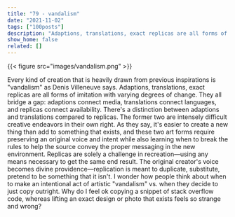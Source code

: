 ```yaml
---
title: "79 - vandalism"
date: "2021-11-02"
tags: ["100posts"]
description: "Adaptions, translations, exact replicas are all forms of imitation with varying degrees of change. They all bridge a gap: adaptions connect media, translations connect languages, and replicas connect availability."
show_home: false
related: []
---
```


{{< figure src="images/vandalism.png" >}}

Every kind of creation that is heavily drawn from previous inspirations is "vandalism" as Denis Villeneuve says. Adaptions, translations, exact replicas are all forms of imitation with varying degrees of change. They all bridge a gap: adaptions connect media, translations connect languages, and replicas connect availability. There's a distinction between adaptions and translations compared to replicas. The former two are intensely difficult creative endeavors in their own right. As they say, it's easier to create a new thing than add to something that exists, and these two art forms require preserving an original voice and intent while also learning when to break the rules to help the source convey the proper messaging in the new environment. Replicas are solely a challenge in recreation—using any means necessary to get the same end result. The original creator's voice becomes divine providence—replication is meant to duplicate, substitute, pretend to be something that it isn't. I wonder how people think about when to make an intentional act of artistic "vandalism" vs. when they decide to just copy outright. Why do I feel ok copying a snippet of stack overflow code, whereas lifting an exact design or photo that exists feels so strange and wrong?

